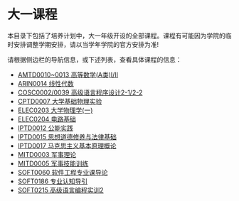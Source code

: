# 大一课程

本目录下包括了培养计划中，大一年级开设的全部课程。课程有可能因为学院的临时安排调整学期安排，请以当学年学院的官方安排为准!

请根据侧边栏的导航信息，或下述列表，查看具体课程的信息：

- [AMTD0010~0013 高等数学(A类)I/II](/courses/grade-1/AMTD0010)
- [ARIN0014 线性代数](/courses/grade-1/ARIN0014)
- [COSC0002/0039 高级语言程序设计2-1/2-2](/courses/grade-1/COSC0002)
- [CPTD0007 大学基础物理实验](/courses/grade-1/CPTD0007)
- [ELEC0203 大学物理学(一)](/courses/grade-1/ELEC0203)
- [ELEC0204 电路基础](/courses/grade-1/ELEC0204)
- [IPTD0012 公能实践](/courses/grade-1/IPTD0012)
- [IPTD0015 思想道德修养与法律基础](/courses/grade-1/IPTD0015)
- [IPTD0017 马克思主义基本原理概论](/courses/grade-1/IPTD0017)
- [MITD0003 军事理论](/courses/grade-1/MITD0003)
- [MITD0005 军事技能训练](/courses/grade-1/MITD0005)
- [SOFT0060 软件工程专业课导论](/courses/grade-1/SOFT0060)
- [SOFT0186 专业认知导引](/courses/grade-1/SOFT0186)
- [SOFT0215 高级语言编程实训2](/courses/grade-1/SOFT0215)